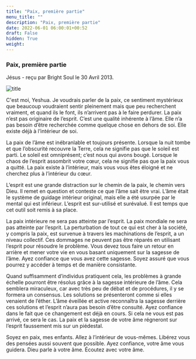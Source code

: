 ```yaml
---
title: "Paix, première partie"
menu_title: ""
description: "Paix, première partie"
date: 2022-06-01 06:00:01+00:52
draft: False
hidden: True
weight:
---
```

### Paix, première partie

Jésus - reçu par Bright Soul le 30 Avril 2013.

![title](/fr-contemporary-messages/fr-contemporary-messages-by-date-order/fr-contemporary-messages-2013/fr-2013-paix-interieure-4-2013.jpg)

C'est moi, Yeshua. Je voudrais parler de la paix, ce sentiment mystérieux que beaucoup voudraient sentir pleinement mais que peu recherchent vraiment, et quand ils le font, ils n’arrivent pas à le faire perdurer. La paix n’est pas originaire de l’esprit. C’est une qualité inhérente à l’âme. Elle n’a pas besoin d’être recherchée comme quelque chose en dehors de soi. Elle existe déjà à l’intérieur de soi.

La paix de l’âme est inébranlable et toujours présente. Lorsque la nuit tombe et que l’obscurité recouvre la Terre, cela ne signifie pas que le soleil est parti. Le soleil est omniprésent; c’est nous qui avons bougé. Lorsque le chaos de l’esprit assombrit votre cœur, cela ne signifie pas que la paix vous a quitté. La paix existe à l’intérieur, mais vous vous êtes éloigné et ne cherchez plus à l’intérieur du cœur.

L’esprit est une grande distraction sur le chemin de la paix, le chemin vers Dieu. Il remet en question et conteste ce que l’âme sait être vrai. L’âme était le système de guidage intérieur original, mais elle a été usurpée par le mental qui est inférieur. L’esprit est sur-utilisé et surévalué. Il est temps que cet outil soit remis à sa place.

La paix intérieure ne sera pas atteinte par l’esprit. La paix mondiale ne sera pas atteinte par l’esprit. La perturbation de tout ce qui est cher à la société, y compris la paix, est survenue à travers les machinations de l’esprit, a un niveau collectif. Ces dommages ne peuvent pas être réparés en utilisant l’esprit pour résoudre le problème. Vous devez tous faire un retour en arrière et mener votre vie en vous basant uniquement sur la sagesse de l’âme. Ayez confiance que vous avez cette sagesse. Soyez assuré que vous pourrez y accéder à temps et de manière consistante.

Quand suffisamment d’individus pratiquent cela, les problèmes à grande échelle pourront être résolus grâce à la sagesse intérieure de l’âme. Cela semblera miraculeux, car avec très peu de débat et de procédures, il y se formera un consensus. Les solutions se présenteront comme si elles venaient de l’éther. L’âme éveillée et active reconnaîtra la sagesse derrière ces solutions et l’esprit n’aura pas besoin d’être consulté. Ayez confiance dans le fait que ce changement est déjà en cours. Si cela ne vous est pas arrivé, ce sera le cas. La paix et la sagesse de votre âme régneront sur l’esprit faussement mis sur un piédestal.

Soyez en paix, mes enfants. Allez à l’intérieur de vous-mêmes. Libérez vous des pensées aussi souvent que possible. Ayez confiance, votre âme vous guidera. Dieu parle à votre âme. Écoutez avec votre âme.
